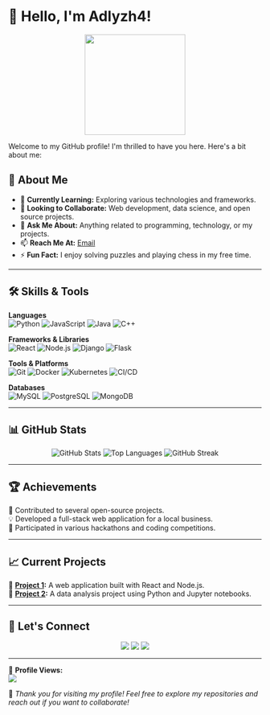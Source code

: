 # 👋 Hello, I'm Adlyzh4!  

<p align="center">
  <img src="https://media.giphy.com/media/QTfX9Ejfra3ZmNxh6B/giphy.gif" width="200">
</p>

Welcome to my GitHub profile! I'm thrilled to have you here. Here's a bit about me:  

## 🚀 About Me  

- 🌱 **Currently Learning:** Exploring various technologies and frameworks.  
- 👯 **Looking to Collaborate:** Web development, data science, and open source projects.  
- 💬 **Ask Me About:** Anything related to programming, technology, or my projects.  
- 📫 **Reach Me At:** [Email](mailto:adlyzh4@example.com)  
- ⚡ **Fun Fact:** I enjoy solving puzzles and playing chess in my free time.  

---

## 🛠️ Skills & Tools  

**Languages**  
![Python](https://img.shields.io/badge/Python-3776AB?style=for-the-badge&logo=python&logoColor=white)
![JavaScript](https://img.shields.io/badge/JavaScript-F7DF1E?style=for-the-badge&logo=javascript&logoColor=black)
![Java](https://img.shields.io/badge/Java-007396?style=for-the-badge&logo=java&logoColor=white)
![C++](https://img.shields.io/badge/C++-00599C?style=for-the-badge&logo=c%2B%2B&logoColor=white)

**Frameworks & Libraries**  
![React](https://img.shields.io/badge/React-20232A?style=for-the-badge&logo=react&logoColor=61DAFB)
![Node.js](https://img.shields.io/badge/Node.js-339933?style=for-the-badge&logo=node.js&logoColor=white)
![Django](https://img.shields.io/badge/Django-092E20?style=for-the-badge&logo=django&logoColor=white)
![Flask](https://img.shields.io/badge/Flask-000000?style=for-the-badge&logo=flask&logoColor=white)

**Tools & Platforms**  
![Git](https://img.shields.io/badge/Git-F05032?style=for-the-badge&logo=git&logoColor=white)
![Docker](https://img.shields.io/badge/Docker-2496ED?style=for-the-badge&logo=docker&logoColor=white)
![Kubernetes](https://img.shields.io/badge/Kubernetes-326CE5?style=for-the-badge&logo=kubernetes&logoColor=white)
![CI/CD](https://img.shields.io/badge/CI/CD-blue?style=for-the-badge)

**Databases**  
![MySQL](https://img.shields.io/badge/MySQL-4479A1?style=for-the-badge&logo=mysql&logoColor=white)
![PostgreSQL](https://img.shields.io/badge/PostgreSQL-336791?style=for-the-badge&logo=postgresql&logoColor=white)
![MongoDB](https://img.shields.io/badge/MongoDB-4EA94B?style=for-the-badge&logo=mongodb&logoColor=white)

---

## 📊 GitHub Stats  

<p align="center">
  <img src="https://github-readme-stats.vercel.app/api?username=Adlyzh4&show_icons=true&theme=radical" alt="GitHub Stats">
  <img src="https://github-readme-stats.vercel.app/api/top-langs/?username=Adlyzh4&layout=compact&theme=radical" alt="Top Languages">
  <img src="https://github-readme-streak-stats.herokuapp.com/?user=Adlyzh4&theme=radical" alt="GitHub Streak">
</p>

---

## 🏆 Achievements  

🏅 Contributed to several open-source projects.  
💡 Developed a full-stack web application for a local business.  
🚀 Participated in various hackathons and coding competitions.  

---

## 📈 Current Projects  

🔹 **[Project 1](https://github.com/Adlyzh4/project1):** A web application built with React and Node.js.  
🔹 **[Project 2](https://github.com/Adlyzh4/project2):** A data analysis project using Python and Jupyter notebooks.  

---

## 🤝 Let's Connect  

<p align="center">
  <a href="https://www.linkedin.com/in/adlyzh4"><img src="https://img.shields.io/badge/LinkedIn-0077B5?style=for-the-badge&logo=linkedin&logoColor=white"></a>
  <a href="https://twitter.com/adlyzh4"><img src="https://img.shields.io/badge/Twitter-1DA1F2?style=for-the-badge&logo=twitter&logoColor=white"></a>
  <a href="https://adlyzh4.dev"><img src="https://img.shields.io/badge/Personal%20Blog-%23FF5722?style=for-the-badge&logo=blogger&logoColor=white"></a>
</p>

---

📌 **Profile Views:**  
![](https://komarev.com/ghpvc/?username=Adlyzh4&color=blue)

🚀 *Thank you for visiting my profile! Feel free to explore my repositories and reach out if you want to collaborate!*  
